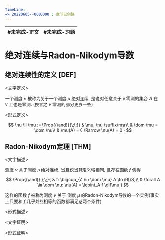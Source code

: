 ```yaml
---
TimeLine: 
=> 20220605--0000000 : 章节已创建
---
```

| #未完成-正文 | #未完成-习题 |
| ------------ | ------------ |

# 绝对连续与Radon-Nikodym导数

## 绝对连续性的定义 [DEF]

\<文字定义\>

一个测度 $\nu$ 被称为关于一个测度 $\mu$ 绝对连续, 是说对任意关于 $\mu$ 零测的集合 $A$ 在 $\nu$ 上也是零测. (换言之 $\nu$ 零测的部分更多一些)

\<形式定义\>

$$
\nu \ll \mu := \Prop{(\and)}{\;\;}{
    & \mu, \nu \suffix\msr\\
    & \dom \mu = \dom \nu\\
    & \mu(A) = 0 \Rarrow \nu(A) = 0
}
$$

## Radon-Nikodym定理 [THM]

\<文字描述\>

测度 $\nu$ 关于测度 $\mu$ 绝对连续, 当且仅当其定义域相同, 且存在函数 $f$ 使得

$$
\Prop{(\and)}{\;\;}{
    & f: \bigcup_{A \in \dom \mu} A \to \R[\S]\\
    & \forall A \in \dom \nu: \nu(A) = \lebint_A f \dif\mu
}
$$

这样的函数 $f$ 被称为测度 $\nu$ 关于 测度 $\mu$ 的Radon-Nikodym导数的一个实例(事实上只要和 $f$ 几乎处处相等的函数都满足这两个条件)

\<形式描述\>

\<文字证明\>

\<形式证明\>

